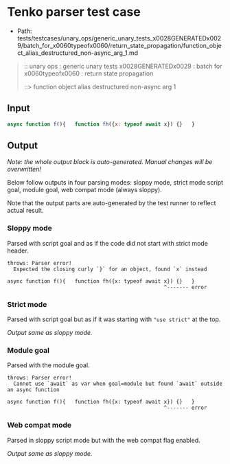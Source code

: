 # Tenko parser test case

- Path: tests/testcases/unary_ops/generic_unary_tests_x0028GENERATEDx0029/batch_for_x0060typeofx0060/return_state_propagation/function_object_alias_destructured_non-async_arg_1.md

> :: unary ops : generic unary tests x0028GENERATEDx0029 : batch for x0060typeofx0060 : return state propagation
>
> ::> function object alias destructured non-async arg 1

## Input

`````js
async function f(){   function fh({x: typeof await x}) {}   }
`````

## Output

_Note: the whole output block is auto-generated. Manual changes will be overwritten!_

Below follow outputs in four parsing modes: sloppy mode, strict mode script goal, module goal, web compat mode (always sloppy).

Note that the output parts are auto-generated by the test runner to reflect actual result.

### Sloppy mode

Parsed with script goal and as if the code did not start with strict mode header.

`````
throws: Parser error!
  Expected the closing curly `}` for an object, found `x` instead

async function f(){   function fh({x: typeof await x}) {}   }
                                                   ^------- error
`````

### Strict mode

Parsed with script goal but as if it was starting with `"use strict"` at the top.

_Output same as sloppy mode._

### Module goal

Parsed with the module goal.

`````
throws: Parser error!
  Cannot use `await` as var when goal=module but found `await` outside an async function

async function f(){   function fh({x: typeof await x}) {}   }
                                                   ^------- error
`````


### Web compat mode

Parsed in sloppy script mode but with the web compat flag enabled.

_Output same as sloppy mode._
